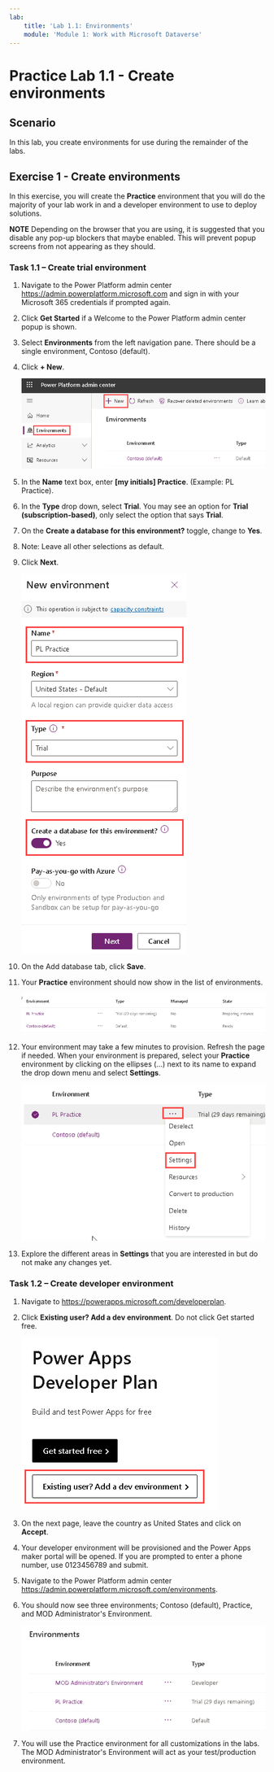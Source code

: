 ```yaml
---
lab:
    title: 'Lab 1.1: Environments'
    module: 'Module 1: Work with Microsoft Dataverse'
---
```


# Practice Lab 1.1 - Create environments

## Scenario

In this lab, you create environments for use during the remainder of the labs.

## Exercise 1 - Create environments

In this exercise, you will create the **Practice** environment that you will do the majority of your lab work in and a developer environment to use to deploy solutions.

**NOTE** Depending on the browser that you are using, it is suggested that you disable any pop-up blockers that maybe enabled. This will prevent popup screens from not appearing as they should.

### Task 1.1 – Create trial environment

1. Navigate to the Power Platform admin center <https://admin.powerplatform.microsoft.com> and sign in with your Microsoft 365 credentials if prompted again.

1. Click **Get Started** if a Welcome to the Power Platform admin center popup is shown.

1. Select **Environments** from the left navigation pane. There should be a single environment, Contoso (default).

1. Click **+ New**.

    ![Environment in the Power Platform admin center.](../media/ppac-environments.png)

1. In the **Name** text box, enter **[my initials] Practice**. (Example: PL Practice).

1. In the **Type** drop down, select **Trial**. You may see an option for **Trial (subscription-based)**, only select the option that says **Trial**.

1. On the **Create a database for this environment?** toggle, change to **Yes**.

1. Note: Leave all other selections as default.

1. Click **Next**.

    ![New environment.](../media/new-environment-step1.png)

1. On the Add database tab, click **Save**.

1. Your **Practice** environment should now show in the list of environments.

    ![Environment in the Power Platform admin center.](../media/ppac-environments2.png)

1. Your environment may take a few minutes to provision. Refresh the page if needed. When your environment is prepared, select your **Practice** environment by clicking on the ellipses (...) next to its name to expand the drop down menu and select **Settings**.

    ![Environment in the Power Platform admin center.](../media/ellipses-settings.png)

1. Explore the different areas in **Settings** that you are interested in but do not make any changes yet.

### Task 1.2 – Create developer environment

1. Navigate to <https://powerapps.microsoft.com/developerplan>.

1. Click **Existing user? Add a dev environment**. Do not click Get started free.

    ![Developer plan.](../media/developer-plan.png)

1. On the next page, leave the country as United States and click on **Accept**.

1. Your developer environment will be provisioned and the Power Apps maker portal will be opened. If you are prompted to enter a phone number, use 0123456789 and submit.

1. Navigate to the Power Platform admin center <https://admin.powerplatform.microsoft.com/environments>.

1. You should now see three environments; Contoso (default), Practice, and MOD Administrator's Environment.

    ![Environments.](../media/environments.png)

1. You will use the Practice environment for all customizations in the labs. The MOD Administrator's Environment will act as your test/production environment.
